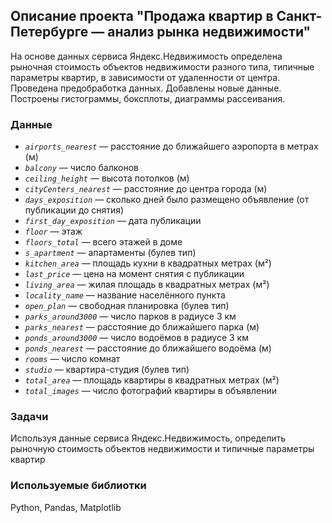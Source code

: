 ## Описание проекта "Продажа квартир в Санкт-Петербурге — анализ рынка недвижимости"

На основе данных сервиса Яндекс.Недвижимость определена рыночная стоимость
объектов недвижимости разного типа, типичные параметры квартир, в зависимости от
удаленности от центра. Проведена предобработка данных. Добавлены новые данные.
Построены гистограммы, боксплоты, диаграммы рассеивания.

### Данные
- *`airports_nearest`* — расстояние до ближайшего аэропорта в метрах (м)
- *`balcony`* — число балконов
- *`ceiling_height`* — высота потолков (м)
- *`cityCenters_nearest`* — расстояние до центра города (м)
- *`days_exposition`* — сколько дней было размещено объявление (от публикации до снятия)
- *`first_day_exposition`* — дата публикации
- *`floor`* — этаж
- *`floors_total`* — всего этажей в доме
- *`s_apartment`* — апартаменты (булев тип)
- *`kitchen_area`* — площадь кухни в квадратных метрах (м²)
- *`last_price`* — цена на момент снятия с публикации
- *`living_area`* — жилая площадь в квадратных метрах (м²)
- *`locality_name`* — название населённого пункта
- *`open_plan`* — свободная планировка (булев тип)
- *`parks_around3000`* — число парков в радиусе 3 км
- *`parks_nearest`* — расстояние до ближайшего парка (м)
- *`ponds_around3000`* — число водоёмов в радиусе 3 км
- *`ponds_nearest`* — расстояние до ближайшего водоёма (м)
- *`rooms`* — число комнат
- *`studio`* — квартира-студия (булев тип)
- *`total_area`* — площадь квартиры в квадратных метрах (м²)
- *`total_images`* — число фотографий квартиры в объявлении

### Задачи 
Используя данные сервиса Яндекс.Недвижимость, определить рыночную стоимость объектов недвижимости и типичные параметры квартир

### Используемые библиотки
Python, Pandas, Matplotlib
